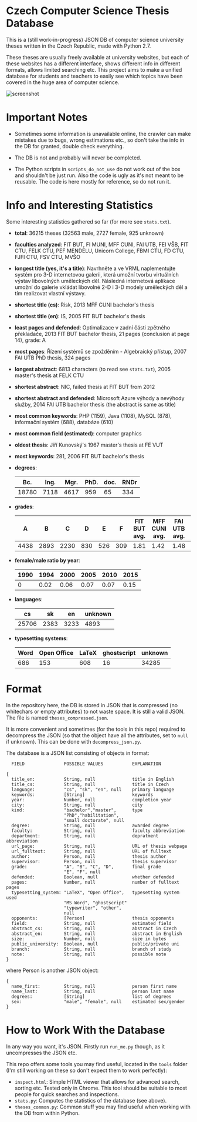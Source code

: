 # Czech Computer Science Thesis Database

This is a (still work-in-progress) JSON DB of computer science university theses written in the Czech Republic, made
with Python 2.7.

These theses are usually freely available at university websites, but each of these websites has
a different interface, shows different info in different formats, allows limited searching etc.
This project aims to make a unified database for students and teachers to easily see which
topics have been covered in the huge area of computer science.

![screenshot](https://github.com/drummyfish/thesis_db/blob/master/screenshot.png?raw=true)

# Important Notes

  - Sometimes some information is unavailable online, the crawler can make
    mistakes due to bugs, wrong estimations etc., so don't take the
    info in the DB for granted, double check everything.

  - The DB is not and probably will never be completed.

  - The Python scripts in `scripts_do_not_use` do not work out of the box
    and shouldn't be just run. Also the code is ugly as it's not meant to be reusable.
    The code is here mostly for reference, so do not run it.

# Info and Interesting Statistics

Some interesting statistics gathered so far (for more see `stats.txt`).

- **total**: 36215 theses (32563 male, 2727 female, 925 unknown)
- **faculties analyzed**:  FIT BUT, FI MUNI, MFF CUNI, FAI UTB, FEI VŠB, FIT CTU, FELK CTU, PEF MENDELU, Unicorn College, FBMI CTU, FD CTU, FJFI CTU, FSV CTU, MVŠO
- **longest title (yes, it's a title)**: Navrhněte a ve VRML naplementujte systém pro 3-D internetovou galerii, která umožní tvorbu virtuálních výstav libovolných uměleckých děl. Následná internetová aplikace umožní do galerie vkládat libovolné 2-D i 3-D modely uměleckých děl a tím realizovat vlastní výstavy.
- **shortest title (cs)**: Risk, 2013 MFF CUNI bachelor's thesis
- **shortest title (en)**: IS, 2005 FIT BUT bachelor's thesis
- **least pages and defended**: Optimalizace v zadní části zpětného překladače, 2013 FIT BUT bachelor thesis, 21 pages (conclusion at page 14), grade: A
- **most pages**: Řízení systémů se zpožděním - Algebraický přístup, 2007 FAI UTB PhD thesis, 324 pages
- **longest abstract**: 6813 characters (to read see `stats.txt`), 2005 master's thesis at FELK CTU
- **shortest abstract**: NIC, failed thesis at FIT BUT from 2012
- **shortest abstract and defended**: Microsoft Azure výhody a nevýhody služby, 2014 FAI UTB bachelor thesis (the abstract is same as title)
- **most common keywords**: PHP (1159), Java (1108), MySQL (878), informační systém (688), databáze (610)
- **most common field (estimated)**: computer graphics
- **oldest thesis**: Jiří Kunovský's 1967 master's thesis at FE VUT
- **most keywords**: 281, 2006 FIT BUT bachelor's thesis

- **degrees**:

  |Bc.  |Ing.|Mgr.|PhD.|doc.|RNDr|
  |-----|----|----|----|----|----|
  |18780|7118|4617|959 |65  |334 |

- **grades**:

  |A    |B   |C   |D   |E   |F   |FIT BUT avg.|MFF CUNI avg.|FAI UTB avg.|male avg.|female avg.|
  |-----|----|----|----|----|----|------------|-------------|------------|---------|-----------|
  |4438 |2893|2230|830 |526 |309 |1.81        |1.42         |1.48        |1.63     |1.49       |

- **female/male ratio by year**:

  |1990|1994|2000|2005|2010|2015|
  |----|----|----|----|----|----|
  |0   |0.02|0.06|0.07|0.07|0.15|
  
- **languages**:

  |cs   |sk  |en  |unknown|
  |-----|----|----|-------|
  |25706|2383|3233|4893   |

- **typesetting systems**:

  |Word|Open Office|LaTeX|ghostscript|unknown|
  |----|-----------|-----|-----------|-------|
  |686 |153        |608  |16         |34285  |

# Format

In the repository here, the DB is stored in JSON that is compressed
(no whitechars or empty attributes) to not waste space. It is still a
valid JSON. The file is named `theses_compressed.json`.

It is more convenient and sometimes (for the tools in this repo)
required to decompress the JSON (so that the object have all the
attributes, set to `null` if unknown). This can be done with
`decompress_json.py`.

The database is a JSON list consisting of objects in format:

```
  FIELD               POSSIBLE VALUES           EXPLANATION

{
  title_en:           String, null              title in English
  title_cs:           String, null              title in Czech
  language:           "cs", "sk", "en", null    primary language
  keywords:           [String]                  keywords
  year:               Number, null              completion year
  city:               String, null              city
  kind:               "bachelor","master",      type
                      "PhD","habilitation",
                      "small doctorate", null
  degree:             String, null              awarded degree
  faculty:            String, null              faculty abbreviation
  department:         String, null              depratment abbreviation
  url_page:           String, null              URL of thesis webpage
  url_fulltext:       String, null              URL of fulltext
  author:             Person, null              thesis author
  supervisor:         Person, null              thesis supervisor
  grade:              "A", "B", "C", "D",       final grade
                      "E", "F", null
  defended:           Boolean, null             whether defended
  pages:              Number, null              number of fulltext pages
  typesetting_system: "LaTeX", "Open Office",   typesetting system used
                      "MS Word", "ghostscript"
                      "typewriter", "other",
                      null
  opponents:          [Person]                  thesis opponents
  field:              String, null              estimated field
  abstract_cs:        String, null              abstract in Czech
  abstract_en:        String, null              abstract in English
  size:               Number, null              size in bytes
  public_university:  Boolean, null             public/private uni
  branch:             String, null              branch of study
  note:               String, null              possible note
}
```

where Person is another JSON object:

```
{
  name_first:         String, null              person first name
  name_last:          String, null              person last name
  degrees:            [String]                  list of degrees
  sex:                "male", "female", null    estimated sex/gender
}
```
# How to Work With the Database

In any way you want, it's JSON. Firstly run `run_me.py` though, as it uncompresses the JSON etc.

This repo offers some tools you may find useful, located in the `tools` folder
(I'm still working on these so don't expect them to work perfectly):

- `inspect.html`: Simple HTML viewer that allows for advanced search, sorting etc. Tested only in Chrome. This tool should be suitable to most people for quick searches and inspections.
- `stats.py`: Computes the statistics of the database (see above).
- `theses_common.py`: Common stuff you may find useful when working with the DB from within Python.
